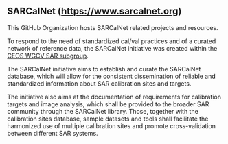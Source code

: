 ## SARCalNet (https://www.sarcalnet.org)

This GitHub Organization hosts SARCalNet related projects and resources.

To respond to the need of standardized cal/val practices and of a curated
network of reference data, the SARCalNet initiative was created within the
[CEOS WGCV SAR subgroup](https://calvalportal.ceos.org/sar_subgroup).

The SARCalNet initiative aims to establish and curate the SARCalNet database,
which will allow for the consistent dissemination of reliable and standardized
information about SAR calibration sites  and targets.

The initiative also aims at the documentation of requirements for calibration
targets and image analysis, which shall be provided to the broader SAR
community through the SARCalNet library.
Those, together with the calibration sites database, sample datasets and tools
shall facilitate the harmonized use of multiple calibration sites and promote
cross-validation between different SAR systems.
